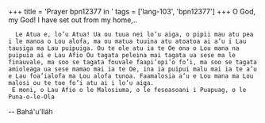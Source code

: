 +++
title = 'Prayer bpn12377 in '
tags = ['lang-103', 'bpn12377']
+++
O God, my God! I have set out from my home,..

      Le Atua e, lo’u Atua! Ua ou tuua nei lo’u aiga, o pipii mau atu pea i le manoa o Lou alofa, ma ou matua tuuina atu atoatoa ai a’u i Lau tausiga ma Lau puipuiga. Ou te ole atu ia te Oe ona o Lou mana na puipuia ai e Lau Afio Ou tagata peleina mai tagata ua sese ma le finauvale, ma soo se tagata fouvale faapi’opi’o fo’i, ma soo se tagata amioleaga ua sese mamao mai ia te Oe, ina ia puipui malu mai ia te a’u e Lau foa’ialofa ma Lou alofa tunoa. Faamalosia a’u e Lou mana ma Lou malosi ou te toe fo’i atu ai i lo’u aiga. 
     E moni, o Lau Afio o le Malosiuma, o le fesoasoani i Puapuag, o le Puna-o-le-Ola

-- Bahá'u'lláh
